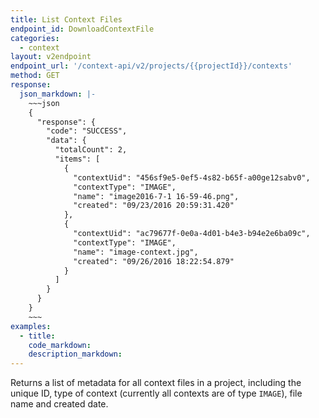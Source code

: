 ```yaml
---
title: List Context Files
endpoint_id: DownloadContextFile
categories:
  - context
layout: v2endpoint
endpoint_url: '/context-api/v2/projects/{{projectId}}/contexts'
method: GET
response:
  json_markdown: |-
    ~~~json
    {
      "response": {
        "code": "SUCCESS",
        "data": {
          "totalCount": 2,
          "items": [
            {
              "contextUid": "456sf9e5-0ef5-4s82-b65f-a00ge12sabv0",
              "contextType": "IMAGE",
              "name": "image2016-7-1 16-59-46.png",
              "created": "09/23/2016 20:59:31.420"
            },
            {
              "contextUid": "ac79677f-0e0a-4d01-b4e3-b94e2e6ba09c",
              "contextType": "IMAGE",
              "name": "image-context.jpg",
              "created": "09/26/2016 18:22:54.879"
            }
          ]
        }
      }
    }
    ~~~          
examples:
  - title:
    code_markdown:
    description_markdown:
---
```



Returns a list of metadata for all context files in a project, including the unique ID, type of context (currently all contexts are of type `IMAGE`), file name and created date.
